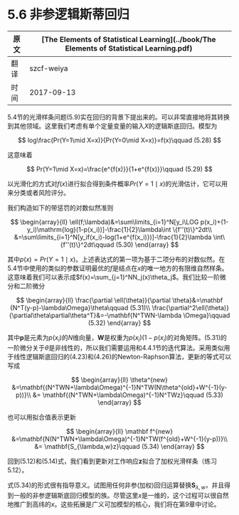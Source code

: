 # 5.6 非参逻辑斯蒂回归

| 原文   | [The Elements of Statistical Learning](../book/The Elements of Statistical Learning.pdf) |
| ---- | ---------------------------------------- |
| 翻译   | szcf-weiya                               |
| 时间   | 2017-09-13                               |

5.4节的光滑样条问题(5.9)实在回归的背景下提出来的。可以非常直接地将其转换到其他领域。这里我们考虑有单个定量变量的输入$X$的逻辑斯底回归。模型为

$$
log\frac{Pr(Y=1\mid X=x)}{Pr(Y=0\mid X=x)}=f(x)\qquad (5.28)
$$

这意味着

$$
Pr(Y=1\mid X=x)=\frac{e^{f(x)}}{1+e^{f(x)}}\qquad (5.29)
$$

以光滑化的方式对$f(x)$进行拟合得到条件概率$Pr(Y=1\mid x)$的光滑估计，它可以用来分类或者风险评分。

我们构造如下的带惩罚的对数似然准则

$$
\begin{array}{ll}
\ell(f;\lambda)&=\sum\limits_{i=1}^N[y_i\LOG p(x_i)+(1-y_i)\mathrm{log}(1-p(x_i))]-\frac{1}{2}\lambda\int \{f''(t)\}^2dt\\
&=\sum\limits_{i=1}^N[y_if(x_i)-log(1+e^{f(x_i)})]-\frac{1}{2}\lambda \int\{f''(t)\}^2dt\qquad (5.30)
\end{array}
$$

其中$p(x)=Pr(Y=1\mid x)$。上述表达式的第一项为基于二项分布的对数似然。在5.4节中使用的类似的参数证明最优的$f$是结点在$x$的唯一地方的有限维自然样条。这意味着我们可以表示成$f(x)=\sum_{j=1}^NN_j(x)\theta_j$。我们比较一阶微分和二阶微分

$$
\begin{array}{ll}
\frac{\partial \ell(\theta)}{\partial \theta}&=\mathbf {N^T(y-p)-\lambda\Omega}\theta\qquad (5.31)\\
\frac{\partial^2\ell(\theta)}{\partial\theta\partial\theta^T}&=-\mathbf{N^TWN-\lambda \Omega}\qquad (5.32)
\end{array}
$$

其中$\mathbf p$是元素为$p(x_i)$的$N$维向量，$\mathbf W$是权重为$p(x_i)(1-p(x_i)$的对角矩阵。(5.31)的一阶微分关于$\theta$是非线性的，所以我们需要运用和4.4.1节的迭代算法。采用类似用于线性逻辑斯底回归的(4.23)和(4.26)的Newton-Raphson算法，更新的等式可以写成

$$
\begin{array}{ll}
\theta^{new} &=\mathbf{(N^TWN+\lambda\Omega)^{-1}N^TW(N\theta^{old}+W^{-1}(y-p))}\\
&= \mathbf{(N^TWN+\lambda\Omega)^{-1}N^TWz}\qquad (5.33)
\end{array}
$$

也可以用拟合值表示更新

$$
\begin{array}{ll}
\mathbf f^{new} &=\mathbf{N(N^TWN+\lambda\Omega)^{-1}N^TW(f^{old}+W^{-1}(y-p))}\\
&= \mathbf{S_{\lambda,w}z}\qquad (5.34)
\end{array}
$$

回到(5.12)和(5.14)式，我们看到更新对工作响应$\mathbf z$拟合了加权光滑样条（练习5.12）。

式(5.34)的形式很有指导意义。试图用任何非参(加权)回归运算替换$\mathbf S_{\lambda,w}$，并且得到一般的非参逻辑斯底回归模型的族。尽管这里$x$是一维的，这个过程可以很自然地推广到高纬的$x$。这些拓展是广义可加模型的核心，我们将在第9章中讨论。
